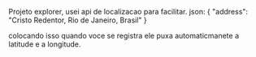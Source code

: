 Projeto explorer, usei api de localizacao para facilitar.
json:
{
    "address": "Cristo Redentor, Rio de Janeiro, Brasil"
}

colocando isso quando voce se registra ele puxa automaticmanete
a latitude e a longitude.
